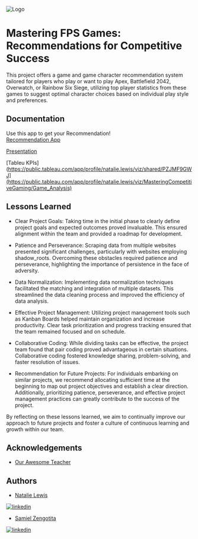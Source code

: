 
![Logo](https://github.com/samielzaret7/Gaming_Project/blob/main/presentation/Untitled%20design.png?raw=true)


# Mastering FPS Games: Recommendations for Competitive Success

This project offers a game and game character recommendation system tailored for players who play or want to play Apex, Battlefield 2042, Overwatch, or Rainbow Six Siege, utilizing top player statistics from these games to suggest optimal character choices based on individual play style and preferences.




## Documentation

Use this app to get your Recommendation!   
[Recommendation App](https://fpscharacters.streamlit.app/)

[Presentation](https://www.canva.com/design/DAF8BzT-_TI/m-TQjWzlypULQCu0Cro_0g/view)

[Tableu KPIs](https://public.tableau.com/app/profile/natalie.lewis/viz/shared/PZJMF9GWJ](https://public.tableau.com/app/profile/natalie.lewis/viz/MasteringCompetitiveGaming/Game_Analysis)


## Lessons Learned

- Clear Project Goals: Taking time in the initial phase to clearly define project goals and expected outcomes proved invaluable. This ensured alignment within the team and provided a roadmap for development.

- Patience and Perseverance: Scraping data from multiple websites presented significant challenges, particularly with websites employing shadow_roots. Overcoming these obstacles required patience and perseverance, highlighting the importance of persistence in the face of adversity.

- Data Normalization: Implementing data normalization techniques facilitated the matching and integration of multiple datasets. This streamlined the data cleaning process and improved the efficiency of data analysis.

- Effective Project Management: Utilizing project management tools such as Kanban Boards helped maintain organization and increase productivity. Clear task prioritization and progress tracking ensured that the team remained focused and on schedule.

- Collaborative Coding: While dividing tasks can be effective, the project team found that pair coding proved advantageous in certain situations. Collaborative coding fostered knowledge sharing, problem-solving, and faster resolution of issues.

- Recommendation for Future Projects: For individuals embarking on similar projects, we recommend allocating sufficient time at the beginning to map out project objectives and establish a clear direction. Additionally, prioritizing patience, perseverance, and effective project management practices can greatly contribute to the success of the project.

By reflecting on these lessons learned, we aim to continually improve our approach to future projects and foster a culture of continuous learning and growth within our team.


## Acknowledgements

 - [Our Awesome Teacher](https://github.com/Rairocha)



## Authors

- [Natalie Lewis](https://github.com/nlewism)
  
[![linkedin](https://img.shields.io/badge/linkedin-0A66C2?style=for-the-badge&logo=linkedin&logoColor=white)](https://www.linkedin.com/in/analyst-natalie/)
- [Samiel Zengotita](https://github.com/samielzaret7)
  
[![linkedin](https://img.shields.io/badge/linkedin-0A66C2?style=for-the-badge&logo=linkedin&logoColor=white)](https://www.linkedin.com/in/zengotita/)


